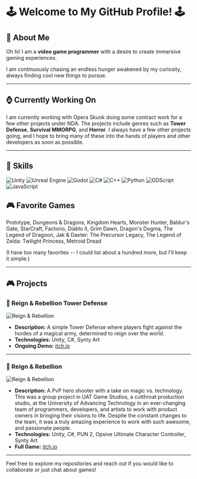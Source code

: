 # 🕹️ Welcome to My GitHub Profile! 🕹️

## 👾 About Me

Oh hi! I am a **video game programmer** with a desire to create immersive gaming experiences.

I am continuously chasing an endless hunger awakened by my curiosity, always finding cool new things to pursue.

---

## ⌚ Currently Working On

I am currently working with Opera Skunk doing some contract work for a few other projects under NDA. The projects include genres such as **Tower Defense**, **Survival MMORPG**, and **Horror**. I always have a few other projects going, and I hope to bring many of these into the hands of players and other developers as soon as possible.

---

## 🔧 Skills

![Unity](https://img.shields.io/badge/Unity-100000?style=for-the-badge&logo=unity&logoColor=white)
![Unreal Engine](https://img.shields.io/badge/Unreal-100000?style=for-the-badge&logo=unrealengine&logoColor=white)
![Godot](https://img.shields.io/badge/Godot-100000?style=for-the-badge&logo=godotengine&logoColor=white)
![C#](https://img.shields.io/badge/C%23-100000?style=for-the-badge&logo=csharp&logoColor=white)
![C++](https://img.shields.io/badge/C++-100000?style=for-the-badge&logo=cplusplus&logoColor=white)
![Python](https://img.shields.io/badge/Python-100000?style=for-the-badge&logo=python&logoColor=white)
![GDScript](https://img.shields.io/badge/GDScript-100000?style=for-the-badge&logo=godotengine&logoColor=white)
![JavaScript](https://img.shields.io/badge/JavaScript-100000?style=for-the-badge&logo=javascript&logoColor=white)

## 🎮 Favorite Games

Prototype, Dungeons & Dragons, Kingdom Hearts, Monster Hunter, Baldur's Gate, StarCraft, Factorio, Diablo II, Grim Dawn, Dragon's Dogma, The Legend of Dragoon, Jak & Daxter: The Precursor Legacy, The Legend of Zelda: Twilight Princess, Metroid Dread

(I have too many favorites -- I could list about a hundred more, but I'll keep it simple.)

---

## 🎮 Projects

### 🌟 Reign & Rebellion Tower Defense
![Reign & Rebellion](https://img.itch.zone/aW1nLzE5MzAzNjYwLnBuZw==/original/lnnVIY.png)

- **Description:** A simple Tower Defense where players fight against the hordes of a magical army, determined to reign over the world.
- **Technologies:** Unity, C#, Synty Art
- **Ongoing Demo:** [itch.io](https://khestral.itch.io/reign-and-rebellion-tower-defense)

---

### 🌟 Reign & Rebellion
![Reign & Rebellion](https://img.itch.zone/aW1hZ2UvMTI4MDA4MC83NDUxODU5LnBuZw==/347x500/GcMfw4.png)

- **Description:** A PvP hero shooter with a take on magic vs. technology. This was a group project in UAT Game Studios, a cutthroat production studio, at the University of Advancing Technology in an ever-changing team of programmers, developers, and artists to work with product owners in bringing their visions to life. Despite the constant changes to the team, it was a truly amazing experience to work with such awesome, and passionate people.
- **Technologies:** Unity, C#, PUN 2, Opsive Ultimate Character Controller, Synty Art
- **Full Game:** [itch.io](https://khestral.itch.io/reign-and-rebellion)

---

Feel free to explore my repositories and reach out if you would like to collaborate or just chat about games!
